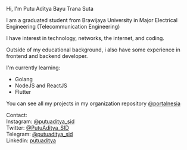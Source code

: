 Hi, I'm Putu Aditya Bayu Trana Suta

I am a graduated student from Brawijaya University in Major Electrical Engineering (Telecommunication Engineering)

I have interest in technology, networks, the internet, and coding.

Outside of my educational background, i also have some experience in frontend and backend developer.

I'm currently learning:
- Golang
- NodeJS and ReactJS
- Flutter

You can see all my projects in my organization repository [@portalnesia](https://github.com/portalnesia)

Contact:    
Instagram: [@putuaditya_sid](https://instagram.com/putuaditya_sid)    
Twitter: [@PutuAditya_SID](https://twitter.com/putuaditya_sid)  
Telegram: [@putuaditya_sid](https://t.me/putuaditya_sid)     
Linkedin: [putuaditya](https://linkedin.com/in/putuaditya)

<!---
putuadityabayu/putuadityabayu is a ✨ special ✨ repository because its `README.md` (this file) appears on your GitHub profile.
You can click the Preview link to take a look at your changes.
--->
